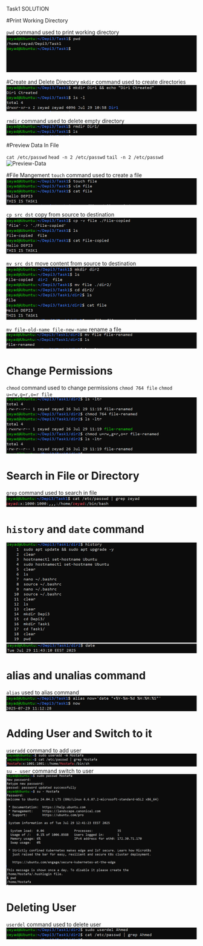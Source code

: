 Task1 SOLUTION

#Print Working Directory

`pwd` command used to print working directory
![pwd](Task1-Screenshots/pwd.PNG)


#Create and Delete Directory
`mkdir` command used to create directories
![mkdir](Task1-Screenshots/mkdir.PNG)

`rmdir` command used to delete empty directory
![rmdir](Task1-Screenshots/rmdir.PNG)

#Preview Data In File

`cat /etc/passwd`
`head -n 2 /etc/passwd`
`tail -n 2 /etc/passwd`
![Preview-Data](Task1-Screenshots/Preview-Data.PNG)


#File Mangement
`touch` command used to create a file
![touch](Task1-Screenshots/touch.PNG)

`cp src dst` copy from source to destination
![cp](Task1-Screenshots/cp.PNG)

`mv src dst` move content from source to destination
![move](Task1-Screenshots/move.PNG)

`mv file-old-name file-new-name` rename a file
![rename](Task1-Screenshots/rename.PNG)

# Change Permissions
`chmod` command used to change permissions
`chmod 764 file`
`chmod u=rw,g=r,o=r file`
![chmod](Task1-Screenshots/chmod.PNG)

# Search in File or Directory
`grep` command used to search in file
![grep](Task1-Screenshots/grep.PNG)


# `history` and `date` command
![history](Task1-Screenshots/history.PNG)
![date](Task1-Screenshots/date.PNG)

# alias and unalias command
`alias` used to alias command
![alias](Task1-Screenshots/alias.PNG)

# Adding User and Switch to it
`useradd` command to add user
![useradd](Task1-Screenshots/useradd.PNG)
`su - user` command switch to user
![userswitch](Task1-Screenshots/userswitch.PNG)

# Deleting User
`userdel` command used to delete user
![userdel](Task1-Screenshots/userdel.PNG)
